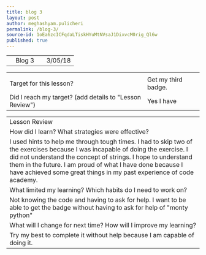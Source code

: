 ```yaml
---
title: blog 3
layout: post
author: meghashyam.pulicheri
permalink: /blog-3/
source-id: 1oEa6zcICFqdaLTiskHYuMtNVsaJ1DixvcM0rig_Ql6w
published: true
---
```

<table>
  <tr>
    <td></td>
    <td>Blog 3</td>
    <td></td>
    <td>3/05/18</td>
  </tr>
</table>


<table>
  <tr>
    <td></td>
    <td></td>
  </tr>
  <tr>
    <td>Target for this lesson?</td>
    <td>Get my third badge.</td>
  </tr>
  <tr>
    <td>Did I reach my target? 
(add details to "Lesson Review")</td>
    <td>Yes I have</td>
  </tr>
</table>


<table>
  <tr>
    <td>Lesson Review</td>
  </tr>
  <tr>
    <td>How did I learn? What strategies were effective? </td>
  </tr>
  <tr>
    <td>I used hints to help me through tough times. I had to skip two of the exercises because I was incapable of doing the exercise. I did not understand the concept of strings. I hope to understand them in the future. I am proud of what I have done because I have achieved some great things in my past experience of code academy. </td>
  </tr>
  <tr>
    <td>What limited my learning? Which habits do I need to work on? </td>
  </tr>
  <tr>
    <td>Not knowing the code and having to ask for help. I want to be able to get the badge without having to ask for help of "monty python" </td>
  </tr>
  <tr>
    <td>What will I change for next time? How will I improve my learning?</td>
  </tr>
  <tr>
    <td>Try my best to complete it without help because I am capable of doing it.</td>
  </tr>
</table>


